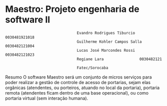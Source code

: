 # Maestro: Projeto engenharia de software II

									Evandro Rodrigues Tiburcio   	0030481921018 
									Guilherme Kohler Campos Salla   0030482121004
									Lucas José Marcondes Rossi   	0030482121023
									Regiane Lara          		0030482121

									Fatec/Sorocaba 
Resumo
	O software Maestro será um conjunto de micros serviços para poder realizar a  gestão de controle de acesso de portarias, sejam elas orgânicas (atendentes, ou porteiros, atuando no local da portaria), portaria remota (atendentes ficam dentro de uma base operacional), ou como portaria virtual (sem interação humana).
